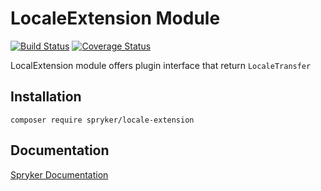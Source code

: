 # LocaleExtension Module
[![Build Status](https://travis-ci.org/spryker/locale-extension.svg)](https://travis-ci.org/spryker/locale-extension)
[![Coverage Status](https://coveralls.io/repos/github/spryker/locale-extension/badge.svg)](https://coveralls.io/github/spryker/locale-extension)

LocalExtension module offers plugin interface that return `LocaleTransfer`

## Installation

```
composer require spryker/locale-extension
```

## Documentation

[Spryker Documentation](https://academy.spryker.com/developing_with_spryker/module_guide/modules.html)
